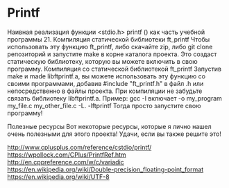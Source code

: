 # Printf

Наивная реализация функции <stdio.h> printf () как часть учебной программы 21.
Компиляция статической библиотеки ft_printf
Чтобы использовать эту функцию ft_printf, либо скачайте zip, либо git clone репозиторий и запустите make в корне каталога проекта. Это создаст статическую библиотеку, которую вы можете включить в свою программу.
Компиляция со статической библиотекой ft_printf
Запустив make и made libftprintf.a, вы можете использовать эту функцию со своими программами, добавив #include "ft_printf.h" в файл .h или непосредственно в файлы проекта.
При компиляции не забудьте связать библиотеку libftprintf.a. Пример:
gcc -I включает -o my_program my_file.c my_other_file.c -L. -lftprintf
Тогда просто запустите свою программу!

Полезные ресурсы
Вот некоторые ресурсы, которые я лично нашел очень полезными для этого проекта! Удачи, если вы также решите это!

http://www.cplusplus.com/reference/cstdio/printf/
https://wpollock.com/CPlus/PrintfRef.htm
http://en.cppreference.com/w/c/variadic
https://en.wikipedia.org/wiki/Double-precision_floating-point_format
https://en.wikipedia.org/wiki/UTF-8